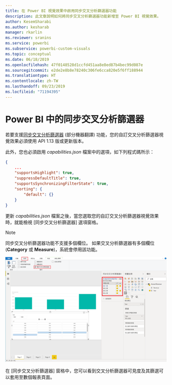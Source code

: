 ```yaml
---
title: 在 Power BI 視覺效果中啟用同步交叉分析篩選器功能
description: 此文章說明如何將同步交叉分析篩選器功能新增至 Power BI 視覺效果。
author: KesemSharabi
ms.author: kesharab
manager: rkarlin
ms.reviewer: sranins
ms.service: powerbi
ms.subservice: powerbi-custom-visuals
ms.topic: conceptual
ms.date: 06/18/2019
ms.openlocfilehash: 47f0148528d1ccfd451aa8e8ed87b4bec99d087e
ms.sourcegitcommit: e2de2e8b8e78240c306fe6cca820e5f6ff188944
ms.translationtype: HT
ms.contentlocale: zh-TW
ms.lasthandoff: 09/23/2019
ms.locfileid: "71194395"
---
```

# <a name="sync-slicers-in-power-bi-visuals"></a>Power BI 中的同步交叉分析篩選器

若要支援[同步交叉分析篩選器](https://docs.microsoft.com/power-bi/desktop-slicers) \(部分機器翻譯\) 功能，您的自訂交叉分析篩選器視覺效果必須使用 API 1.13 版或更新版本。

此外，您也必須啟用 *capabilities.json* 檔案中的選項，如下列程式碼所示：

```json
{
    ...
    "supportsHighlight": true,
    "suppressDefaultTitle": true,
    "supportsSynchronizingFilterState": true,
    "sorting": {
        "default": {}
    }
}
```

更新 *capabilities.json* 檔案之後，當您選取您的自訂交叉分析篩選器視覺效果時，就能檢視 [同步交叉分析篩選器]  選項窗格。

> [!NOTE]
> 同步交叉分析篩選器功能不支援多個欄位。 如果交叉分析篩選器有多個欄位 (**Category** 或 **Measure**)，系統會停用該功能。

![[同步交叉分析篩選器] 窗格](./media/sync-slicers-panel.png)

在 [同步交叉分析篩選器]  窗格中，您可以看到交叉分析篩選器可見度及其篩選可以套用至數個報表頁面。
